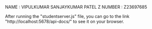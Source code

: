 NAME : VIPULKUMAR SANJAYKUMAR PATEL
Z NUMBER : Z23697685

After running the "studentserver.js" file, you can go to the link "http://localhost:5678/api-docs/" to see it on your browser.
